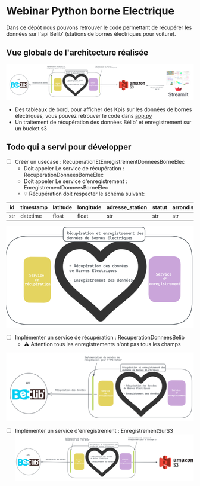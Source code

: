 # Webinar Python borne Electrique


Dans ce dépôt nous pouvons retrouver le code permettant de récupérer les données sur l'api Belib' (stations de bornes
électriques pour voiture).


## Vue globale de l'architecture réalisée

![vue_globale.png](static/archi_vue_globale.png)

+ Des tableaux de bord, pour afficher des Kpis sur les données de bornes électriques, vous pouvez retrouver le code dans 
[app.py](exposition/streamlit/app.py) 
+ Un traitement de récupération des données Bélib' et enregistrement sur un bucket s3


## Todo qui a servi pour développer 

- [ ]  Créer un usecase : RecuperationEtEnregistrementDonneesBorneElec
    - Doit appeler Le service de récupération : RecuperationDonneesBorneElec
    - Doit appeler Le service d'enregistrement : EnregistrementDonneesBorneElec
    - 💡 Récupération doit respecter le schéma suivant: 
   
| id  	| timestamp 	| latitude 	| longitude 	| adresse_station 	| statut 	| arrondissement 	|
|-----	|-----------	|----------	|-----------	|-----------------	|--------	|----------------	|
| str 	| datetime  	| float    	| float     	| str             	| str    	| str            	|

   
   
![img_3.png](static/implementation_usecase.png)
- [ ]  Implémenter un service de récupération : RecuperationDonneesBelib
    -  ⚠️ Attention tous les enregistrements n'ont pas tous les champs
  
![img_4.png](static/implementation_service_recuperation.png)
- [ ]  Implémenter un service d'enregistrement : EnregistrementSurS3
![img_5.png](static/implementation_service_enregistrement.png)
